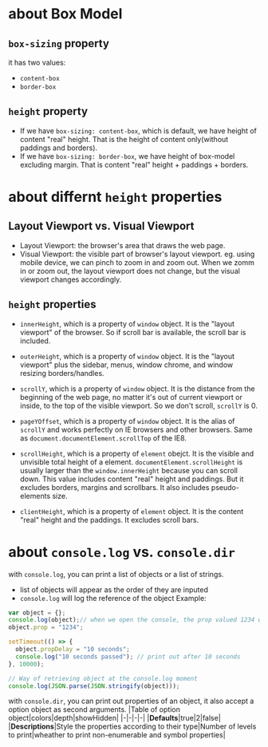 # about Box Model
## `box-sizing` property
it has two values:
- `content-box`
- `border-box`

## `height` property
- If we have `box-sizing: content-box`, which is default, we have height of content "real" height. That is the height of content only(without paddings and borders).
- If we have `box-sizing: border-box`, we have height of box-model excluding margin. That is content "real" height + paddings + borders.

# about differnt `height` properties
## Layout Viewport vs. Visual Viewport
- Layout Viewport: the browser's area that draws the web page.
- Visual Viewport: the visible part of browser's layout viewport.
eg. using mobile device, we can pinch to zoom in and zoom out. When we zomm in or zoom out, the layout viewport does not change, but the visual viewport changes accordingly.

## `height` properties
- `innerHeight`, which is a property of `window` object. It is the "layout viewport" of the browser. So if scroll bar is available, the scroll bar is included.

- `outerHeight`, which is a property of `window` object. It is the "layout viewport" plus the sidebar, menus, window chrome, and window resizing borders/handles.

- `scrollY`, which is a property of `window` object. It is the distance from the beginning of the web page, no matter it's out of current viewport or inside, to the top of the visible viewport. So we don't scroll, `scrollY` is 0.

- `pageYOffset`, which is a property of `window` object. It is the alias of `scrollY` and works perfectly on IE browsers and other browsers. Same as `document.documentElement.scrollTop` of the IE8.

- `scrollHeight`, which is a property of `element` obejct. It is the visible and unvisible total height of a element. `documentElement.scrollHeight` is usually larger than the `window.innerHeight` because you can scroll down. This value includes content "real" height and paddings. But it excludes borders, margins and scrollbars. It also includes pseudo-elements size.

- `clientHeight`, which is a property of `element` object. It is the content "real" height and the paddings. It excludes scroll bars.

# about `console.log` vs. `console.dir`
with `console.log`, you can print a list of objects or a list of strings.
- list of objects will appear as the order of they are inputed
- `console.log` will log the reference of the object
Example:
```js
var object = {};
console.log(object);// when we open the console, the prop valued 1234 will be included within that object, but propDelay will not appear even it's 10 seconds passed. But propDelay will appear when you revisit the object.
object.prop = "1234";

setTimeout(() => {
  object.propDelay = "10 seconds";
  console.log("10 seconds passed"); // print out after 10 seconds
}, 10000);

// Way of retrieving object at the console.log moment
console.log(JSON.parse(JSON.stringify(object)));
```

with `console.dir`, you can print out properties of an object, it also accept a option object as second arguments.
|Table of option object|colors|depth|showHidden|
|-|-|-|-|
|**Defaults**|true|2|false|
|**Descriptions**|Style the properties according to their type|Number of levels to print|wheather to print non-enumerable and symbol properties|